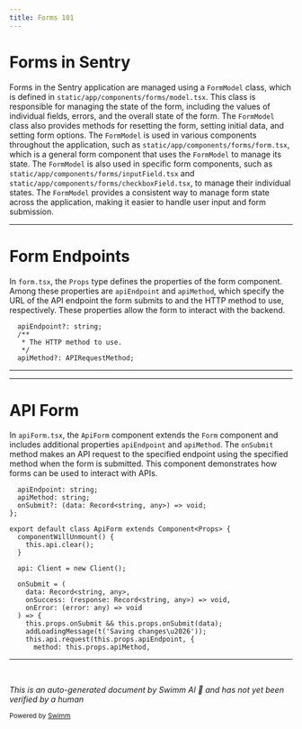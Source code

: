 ```yaml
---
title: Forms 101
---
```

# Forms in Sentry

Forms in the Sentry application are managed using a `FormModel` class, which is defined in `static/app/components/forms/model.tsx`. This class is responsible for managing the state of the form, including the values of individual fields, errors, and the overall state of the form. The `FormModel` class also provides methods for resetting the form, setting initial data, and setting form options. The `FormModel` is used in various components throughout the application, such as `static/app/components/forms/form.tsx`, which is a general form component that uses the `FormModel` to manage its state. The `FormModel` is also used in specific form components, such as `static/app/components/forms/inputField.tsx` and `static/app/components/forms/checkboxField.tsx`, to manage their individual states. The `FormModel` provides a consistent way to manage form state across the application, making it easier to handle user input and form submission.

<SwmSnippet path="/static/app/components/forms/form.tsx" line="27">

---

# Form Endpoints

In `form.tsx`, the `Props` type defines the properties of the form component. Among these properties are `apiEndpoint` and `apiMethod`, which specify the URL of the API endpoint the form submits to and the HTTP method to use, respectively. These properties allow the form to interact with the backend.

```tsx
  apiEndpoint?: string;
  /**
   * The HTTP method to use.
   */
  apiMethod?: APIRequestMethod;
```

---

</SwmSnippet>

<SwmSnippet path="/static/app/components/forms/apiForm.tsx" line="9">

---

# API Form

In `apiForm.tsx`, the `ApiForm` component extends the `Form` component and includes additional properties `apiEndpoint` and `apiMethod`. The `onSubmit` method makes an API request to the specified endpoint using the specified method when the form is submitted. This component demonstrates how forms can be used to interact with APIs.

```tsx
  apiEndpoint: string;
  apiMethod: string;
  onSubmit?: (data: Record<string, any>) => void;
};

export default class ApiForm extends Component<Props> {
  componentWillUnmount() {
    this.api.clear();
  }

  api: Client = new Client();

  onSubmit = (
    data: Record<string, any>,
    onSuccess: (response: Record<string, any>) => void,
    onError: (error: any) => void
  ) => {
    this.props.onSubmit && this.props.onSubmit(data);
    addLoadingMessage(t('Saving changes\u2026'));
    this.api.request(this.props.apiEndpoint, {
      method: this.props.apiMethod,
```

---

</SwmSnippet>

&nbsp;

*This is an auto-generated document by Swimm AI 🌊 and has not yet been verified by a human*

<SwmMeta version="3.0.0" repo-id="Z2l0aHViJTNBJTNBZGVtby1zZW50cnklM0ElM0Fzd2ltbWlv" repo-name="demo-sentry"><sup>Powered by [Swimm](/)</sup></SwmMeta>
